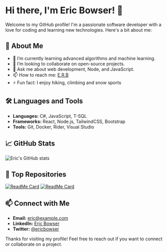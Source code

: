# Hi there, I'm Eric Bowser! 👋

Welcome to my GitHub profile! I'm a passionate software developer with a love for coding and learning new technologies. Here's a bit about me:

## 🚀 About Me
- 🌱 I’m currently learning advanced algorithms and machine learning.
- 👯 I’m looking to collaborate on open-source projects.
- 💬 Ask me about web development, Node, and JavaScript.
- 📫 How to reach me: [E.R.B](mailto:erbows@collar-culture.com)
- ⚡ Fun fact: I enjoy hiking, climbing and snow sports

## 🛠️ Languages and Tools
- **Languages:** C#, JavaScript, T-SQL
- **Frameworks:** React, Node.js, TailwindCSS, Bootstrap
- **Tools:** Git, Docker, Rider, Visual Studio

## 📈 GitHub Stats
![Eric's GitHub stats](https://github-readme-stats.vercel.app/api?username=ericbowser&show_icons=true&theme=radical)

## 🌟 Top Repositories
[![ReadMe Card](https://github-readme-stats.vercel.app/api/pin/?username=ericbowser&repo=awesome-project&theme=radical)](https://github.com/ericbowser/awesome-project)
[![ReadMe Card](https://github-readme-stats.vercel.app/api/pin/?username=ericbowser&repo=another-cool-project&theme=radical)](https://github.com/ericbowser/another-cool-project)

## 📫 Connect with Me
- **Email:** [eric@example.com](mailto:eric@example.com)
- **LinkedIn:** [Eric Bowser](https://www.linkedin.com/in/ericbowser)
- **Twitter:** [@ericbowser](https://twitter.com/ericbowser)

Thanks for visiting my profile! Feel free to reach out if you want to connect or collaborate on a project.
